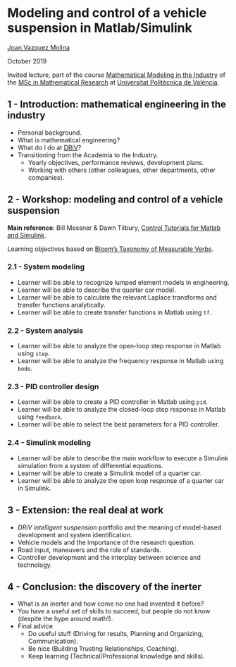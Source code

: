# Modeling and control of a vehicle suspension in Matlab/Simulink

[Joan Vazquez Molina](http://www.linkedin.com/in/joanvazquez)

October 2019

Invited lecture, part of the course [Mathematical Modeling in the Industry](https://www.upv.es/pls/oalu/sic_asi.Busca_Asi?p_codi=33202&p_caca=2017&P_IDIOMA=c&p_vista=MSE&p_tit=2199) of the [MSc in Mathematical Research](http://www.investmat.org/) at [Universitat Politècnica de València](http://www.upv.es/).


## 1 - Introduction: mathematical engineering in the industry
  * Personal background.
  * What is mathematical engineering?
  * What do I do at [DRiV](https://www.driv.com/)?
  * Transitioning from the Academia to the Industry.
     * Yearly objectives, performance reviews, development plans.
     * Working with others (other colleagues, other departments, other companies).
    
## 2 - Workshop: modeling and control of a vehicle suspension

**Main reference**: Bill Messner & Dawn Tilbury, [Control Tutorials for Matlab and Simulink](http://ctms.engin.umich.edu/CTMS/index.php?example=Suspension&section=SystemModeling).

Learning objectives based on [Bloom’s Taxonomy of Measurable Verbs](aux/BloomTaxonomy.pdf).
  
### 2.1 - System modeling
  * Learner will be able to recognize lumped element models in engineering.
  * Learner will be able to describe the quarter car model.
  * Learner will be able to calculate the relevant Laplace transforms and transfer functions analytically.
  * Learner will be able to create transfer functions in Matlab using `tf`.

### 2.2 - System analysis
  * Learner will be able to analyze the open-loop step response in Matlab using `step`.
  * Learner will be able to analyze the frequency response in Matlab using `bode`.

### 2.3 - PID controller design
  * Learner will be able to create a PID controller in Matlab using `pid`.
  * Learner will be able to analyze the closed-loop step response in Matlab using `feedback`.
  * Learner will be able to select the best parameters for a PID controller.

### 2.4 - Simulink modeling
  * Learner will be able to describe the main workflow to execute a Simulink simulation from a system of differential equations.
  * Learner will be able to create a Simulink model of a quarter car.
  * Learner will be able to analyze the open loop response of a quarter car in Simulink.

## 3 - Extension: the real deal at work
  * *DRiV intelligent suspension* portfolio and the meaning of model-based development and system identification.
  * Vehicle models and the importance of the research question.
  * Road input, maneuvers and the role of standards.
  * Controller development and the interplay between science and technology.

## 4 - Conclusion: the discovery of the inerter
  * What is an inerter and how come no one had invented it before?
  * You have a useful set of skills to succeed, but people do not know (despite the hype around math!).
  * Final advice
    * Do useful stuff (Driving for results, Planning and Organizing, Communication).
    * Be nice (Building Trusting Relationships, Coaching).
    * Keep learning (Technical/Professional knowledge and skills).
